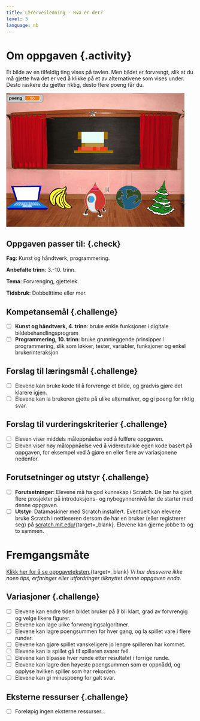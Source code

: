```yaml
---
title: Lærerveiledning - Hva er det?
level: 3
language: nb
---
```


# Om oppgaven {.activity}
Et bilde av en tilfeldig ting vises på tavlen. Men bildet er
forvrengt, slik at du må gjette hva det er ved å klikke på et av
alternativene som vises under. Desto raskere du gjetter riktig, desto
flere poeng får du.

![](hva_er_det.png)

## Oppgaven passer til: {.check}
 __Fag__: Kunst og håndtverk, programmering.

__Anbefalte trinn__: 3.-10. trinn.

__Tema__: Forvrenging, gjettelek.

__Tidsbruk__: Dobbelttime eller mer.


## Kompetansemål {.challenge}
- [ ] __Kunst og håndtverk, 4. trinn__: bruke enkle funksjoner i digitale bildebehandlingsprogram
- [ ] __Programmering, 10. trinn__: bruke grunnleggende prinsipper i programmering, slik som løkker, tester, variabler, funksjoner og enkel brukerinteraksjon

## Forslag til læringsmål {.challenge}
- [ ] Elevene kan bruke kode til å forvrenge et bilde, og gradvis gjøre det klarere igjen.
- [ ] Elevene kan la brukeren gjette på ulike alternativer, og gi poeng for riktig svar.

## Forslag til vurderingskriterier {.challenge}
- [ ] Eleven viser middels måloppnåelse ved å fullføre oppgaven.
- [ ] Eleven viser høy måloppnåelse ved å videreutvikle egen kode basert på oppgaven, for eksempel ved å gjøre en eller flere av variasjonene nedenfor.

## Forutsetninger og utstyr {.challenge}
- [ ] __Forutsetninger__: Elevene må ha god kunnskap i Scratch. De bør ha gjort flere prosjekter på introduksjons- og nybegynnernivå før de starter med denne oppgaven.
- [ ] __Utstyr__: Datamaskiner med Scratch installert. Eventuelt kan elevene bruke Scratch i nettleseren dersom de har en bruker (eller registrerer seg) på [scratch.mit.edu/](http://scratch.mit.edu/){target=_blank}. Elevene kan gjerne jobbe to og to sammen.

# Fremgangsmåte
[Klikk her for å se oppgaveteksten.](../hva_er_det/hva_er_det.html){target=_blank}
_Vi har dessverre ikke noen tips, erfaringer eller utfordringer tilknyttet denne oppgaven enda._

## Variasjoner {.challenge}
- [ ] Elevene kan endre tiden bildet bruker på å bli klart, grad av forvrengig og velge likere figurer.
- [ ] Elevene kan lage ulike forvrengingsalgoritmer.
- [ ] Elevene kan lagre poengsummen for hver gang, og la spillet vare i flere runder.
- [ ] Elevene kan gjøre spillet vanskeligere jo lengre spilleren har kommet.
- [ ] Elevene kan la spillet gå til spilleren svarer feil.
- [ ] Elevene kan tilpasse hver runde etter resultatet i forrige runde.
- [ ] Elevene kan lagre den høyeste poengsummen som er oppnådd, og opplyse hvilken spiller som har rekorden.
- [ ] Elevene kan gi minuspoeng for galt svar.

## Eksterne ressurser {.challenge}
- [ ] Foreløpig ingen eksterne ressurser...
